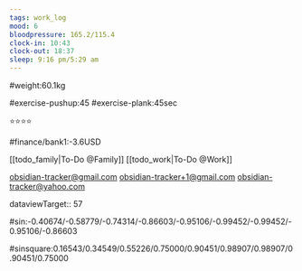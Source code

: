 ```yaml
---
tags: work_log
mood: 6
bloodpressure: 165.2/115.4
clock-in: 10:43
clock-out: 18:37
sleep: 9:16 pm/5:29 am
---
```


#weight:60.1kg

#exercise-pushup:45
#exercise-plank:45sec


⭐⭐⭐⭐

#finance/bank1:-3.6USD

[[todo_family|To-Do @Family]]
[[todo_work|To-Do @Work]]

obsidian-tracker@gmail.com
obsidian-tracker+1@gmail.com
obsidian-tracker@yahoo.com


dataviewTarget:: 57

#sin:-0.40674/-0.58779/-0.74314/-0.86603/-0.95106/-0.99452/-0.99452/-0.95106/-0.86603

#sinsquare:0.16543/0.34549/0.55226/0.75000/0.90451/0.98907/0.98907/0.90451/0.75000

